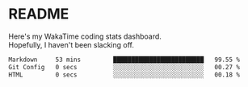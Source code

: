 # README

Here's my WakaTime coding stats dashboard.  
Hopefully, I haven't been slacking off.

<!--START_SECTION:waka-->

```txt
Markdown     53 mins         █████████████████████████   99.55 %
Git Config   0 secs          ░░░░░░░░░░░░░░░░░░░░░░░░░   00.27 %
HTML         0 secs          ░░░░░░░░░░░░░░░░░░░░░░░░░   00.18 %
```

<!--END_SECTION:waka-->